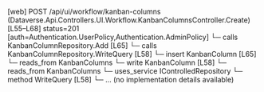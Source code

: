 [web] POST /api/ui/workflow/kanban-columns  (Dataverse.Api.Controllers.UI.Workflow.KanbanColumnsController.Create)  [L55–L68] status=201 [auth=Authentication.UserPolicy,Authentication.AdminPolicy]
  └─ calls KanbanColumnRepository.Add [L65]
  └─ calls KanbanColumnRepository.WriteQuery [L58]
  └─ insert KanbanColumn [L65]
    └─ reads_from KanbanColumns
  └─ write KanbanColumn [L58]
    └─ reads_from KanbanColumns
  └─ uses_service IControlledRepository<KanbanColumn>
    └─ method WriteQuery [L58]
      └─ ... (no implementation details available)

